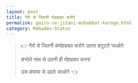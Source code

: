 ```yaml
---
layout: post
title: गैरो से जितनी मोह्हबत करोगे
permalink: gairo-se-jitani-mohabbat-karoge.html
category: Mahadev-Status
---
```

> 👉 गैरो से जितनी #मोह्हबत करोगे उतना #टूटते जाओगे 
> 
> #भोले नाथ से उतनी ही मोह्हबत करना 
> 
> उस #माया से उठते जाओगे 👈
